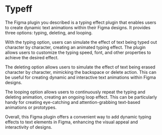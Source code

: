# Typeff
The Figma plugin you described is a typing effect plugin that enables users to create dynamic text animations within their Figma designs. It provides three options: typing, deleting, and looping.

With the typing option, users can simulate the effect of text being typed out character by character, creating an animated typing effect. The plugin allows users to customize the typing speed, font, and other properties to achieve the desired effect.

The deleting option allows users to simulate the effect of text being erased character by character, mimicking the backspace or delete action. This can be useful for creating dynamic and interactive text animations within Figma designs.

The looping option allows users to continuously repeat the typing and deleting animation, creating an ongoing loop effect. This can be particularly handy for creating eye-catching and attention-grabbing text-based animations or prototypes.

Overall, this Figma plugin offers a convenient way to add dynamic typing effects to text elements in Figma, enhancing the visual appeal and interactivity of designs.
